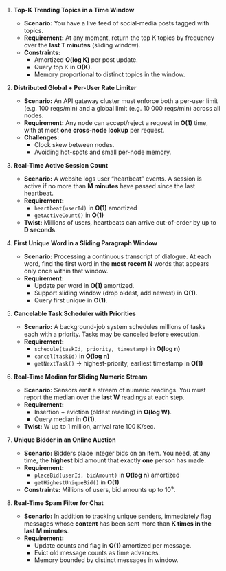 1. **Top-K Trending Topics in a Time Window**  
   - **Scenario:** You have a live feed of social-media posts tagged with topics.  
   - **Requirement:** At any moment, return the top K topics by frequency over the **last T minutes** (sliding window).  
   - **Constraints:**  
     - Amortized **O(log K)** per post update.  
     - Query top K in **O(K)**.  
     - Memory proportional to distinct topics in the window.  

2. **Distributed Global + Per-User Rate Limiter**  
   - **Scenario:** An API gateway cluster must enforce both a per-user limit (e.g. 100 reqs/min) and a global limit (e.g. 10 000 reqs/min) across all nodes.  
   - **Requirement:** Any node can accept/reject a request in **O(1)** time, with at most **one cross-node lookup** per request.  
   - **Challenges:**  
     - Clock skew between nodes.  
     - Avoiding hot-spots and small per-node memory.  

3. **Real-Time Active Session Count**  
   - **Scenario:** A website logs user “heartbeat” events. A session is active if no more than **M minutes** have passed since the last heartbeat.  
   - **Requirement:**  
     - `heartbeat(userId)` in **O(1)** amortized  
     - `getActiveCount()` in **O(1)**  
   - **Twist:** Millions of users, heartbeats can arrive out-of-order by up to **D seconds**.  

4. **First Unique Word in a Sliding Paragraph Window**  
   - **Scenario:** Processing a continuous transcript of dialogue. At each word, find the first word in the **most recent N** words that appears only once within that window.  
   - **Requirement:**  
     - Update per word in **O(1)** amortized.  
     - Support sliding window (drop oldest, add newest) in **O(1)**.  
     - Query first unique in **O(1)**.  

5. **Cancelable Task Scheduler with Priorities**  
   - **Scenario:** A background-job system schedules millions of tasks each with a priority. Tasks may be canceled before execution.  
   - **Requirement:**  
     - `schedule(taskId, priority, timestamp)` in **O(log n)**  
     - `cancel(taskId)` in **O(log n)**  
     - `getNextTask()` → highest-priority, earliest timestamp in **O(1)**  

6. **Real-Time Median for Sliding Numeric Stream**  
   - **Scenario:** Sensors emit a stream of numeric readings. You must report the median over the **last W** readings at each step.  
   - **Requirement:**  
     - Insertion + eviction (oldest reading) in **O(log W)**.  
     - Query median in **O(1)**.  
   - **Twist:** W up to 1 million, arrival rate 100 K/sec.  

7. **Unique Bidder in an Online Auction**  
   - **Scenario:** Bidders place integer bids on an item. You need, at any time, the **highest** bid amount that exactly **one** person has made.  
   - **Requirement:**  
     - `placeBid(userId, bidAmount)` in **O(log n)** amortized  
     - `getHighestUniqueBid()` in **O(1)**  
   - **Constraints:** Millions of users, bid amounts up to 10⁹.  

8. **Real-Time Spam Filter for Chat**  
   - **Scenario:** In addition to tracking unique senders, immediately flag messages whose **content** has been sent more than **K times in the last M minutes**.  
   - **Requirement:**  
     - Update counts and flag in **O(1)** amortized per message.  
     - Evict old message counts as time advances.  
     - Memory bounded by distinct messages in window.  
